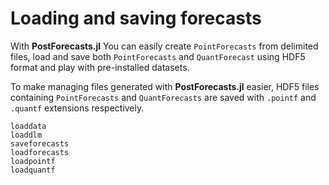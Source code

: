 # Loading and saving forecasts
With **PostForecasts.jl** You can easily create `PointForecasts` from delimited files, load and save both `PointForecasts` and `QuantForecast` using HDF5 format and play with pre-installed datasets.

To make managing files generated with **PostForecasts.jl** easier, HDF5 files containing `PointForecasts` and `QuantForecasts` are saved with `.pointf` and `.quantf` extensions respectively.

```@docs
loaddata
loaddlm
saveforecasts
loadforecasts
loadpointf
loadquantf
```
